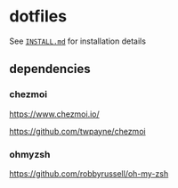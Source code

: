 # dotfiles 

See [`INSTALL.md`](INSTALL.md) for installation details

## dependencies

### chezmoi

https://www.chezmoi.io/

https://github.com/twpayne/chezmoi

### ohmyzsh

https://github.com/robbyrussell/oh-my-zsh

